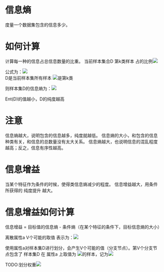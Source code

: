 # 信息熵
度量一个数据集包含的信息多少。

# 如何计算
计算每一种的信息占总信息数量的比重。
当前样本集合D
第k类样本
占的比例<img src="https://github.com/BeGentleman/Machine_Learning/blob/main/img/%E4%BF%A1%E6%81%AF%E7%86%B5%E5%85%AC%E5%BC%8F.png?raw=true"></img>

公式为：<img src="https://github.com/BeGentleman/Machine_Learning/blob/main/img/%E4%BF%A1%E6%81%AF%E7%86%B5%E5%85%AC%E5%BC%8F.png?raw=true"></img>  
D是当前样本集所有样本
<img src="https://github.com/BeGentleman/Machine_Learning/blob/main/img/%E7%AC%ACk%E7%B1%BB%E6%A0%B7%E6%9C%AC%E6%95%B0%E9%87%8F.png?raw=true"></src>是第k类  

则样本集D的信息熵为：<img src="https://github.com/BeGentleman/Machine_Learning/blob/main/img/%E6%A0%B7%E6%9C%AC%E9%9B%86D%E7%9A%84%E4%BF%A1%E6%81%AF%E7%86%B5.png?raw=true"></src>

Ent(D)的值越小，D的纯度越高

# 注意
信息熵越大，说明包含的信息越多，纯度就越低。
信息熵的大小，和包含的信息种类有关，和信息的总数量没有太大关系。
信息熵越大，也说明信息的混乱程度越高；反之，信息有序性越高。

# 信息增益
当某个特征作为条件的时候，使得类信息熵减少的程度。
信息增益越大，用条件所获得的 纯度提升  越大。

# 信息增益如何计算
信息增益 = 目标值的信息熵 - 条件熵（在某个特征的条件下，目标信息熵的大小）

离散属性a
V个可能的取值
表示为：<img src="https://github.com/BeGentleman/Machine_Learning/blob/main/img/%E7%A6%BB%E6%95%A3%E5%B1%9E%E6%80%A7a%E6%9C%89V%E4%B8%AA%E5%8F%AF%E8%83%BD%E7%9A%84%E5%8F%96%E5%80%BC.png?raw=true"></img>

使用属性a对样本集D进行划分，会产生V个可能的值（分支节点）。第V个分支节点包含了 样本集D 在 属性a 上取值为 <img src="https://github.com/BeGentleman/Machine_Learning/blob/main/img/a%E5%B1%9E%E6%80%A7v%E7%9A%84%E5%8F%96%E5%80%BC.png?raw=true"></img>的样本，记为<img src="https://github.com/BeGentleman/Machine_Learning/blob/main/img/dv.png?raw=true"></img>

TODO:划分权重<img src="https://github.com/BeGentleman/Machine_Learning/blob/main/img/%E6%9D%83%E9%87%8D.png?raw=true"><img>
 

